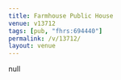 ```yaml
---
title: Farmhouse Public House
venue: v13712
tags: [pub, "fhrs:694440"]
permalink: /v/13712/
layout: venue
---
```

null